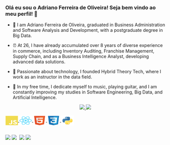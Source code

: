 ### Olá eu sou o Adriano Ferreira de Oliveira! Seja bem vindo ao meu perfil! 👋

- 🔭 I am Adriano Ferreira de Oliveira, graduated in Business Administration and Software Analysis and Development, with a postgraduate degree in Big Data.

- ⏰ At 26, I have already accumulated over 8 years of diverse experience in commerce, including Inventory Auditing, Franchise Management, Supply Chain, and as a Business Intelligence Analyst, developing advanced data solutions.

 - 🤖 Passionate about technology, I founded Hybrid Theory Tech, where I work as an instructor in the data field.

 - 💟 In my free time, I dedicate myself to music, playing guitar, and I am constantly improving my studies in Software Engineering, Big Data, and Artificial Intelligence.
  

<div align="center">
  <a href="https://github.com/AdrianoFerreiraOliveira">
  <img height="180em" src="https://github-readme-stats.vercel.app/api?username=AdrianoFerreiraOliveira&show_icons=true&theme=midnight-purple&include_all_commits=true&count_private=true"/>
  <img height="180em" src="https://github-readme-stats.vercel.app/api/top-langs/?username=AdrianoFerreiraOliveira&layout=compact&langs_count=7&theme=midnight-purple"/>
</div>
<div style="display: inline_block"><br>
  <img align="center" alt="Adriano-Js" height="30" width="40" src="https://raw.githubusercontent.com/devicons/devicon/master/icons/javascript/javascript-plain.svg">
  <img align="center" alt="Adriano-React" height="30" width="40" src="https://raw.githubusercontent.com/devicons/devicon/master/icons/react/react-original.svg">
  <img align="center" alt="Adriano-HTML" height="30" width="40" src="https://raw.githubusercontent.com/devicons/devicon/master/icons/html5/html5-original.svg">
  <img align="center" alt="Adriano-CSS" height="30" width="40" src="https://raw.githubusercontent.com/devicons/devicon/master/icons/css3/css3-original.svg">
  <img align="center" alt="Adriano-Python" height="30" width="40" src="https://raw.githubusercontent.com/devicons/devicon/master/icons/python/python-original.svg">  

  
 
          
</div>

  
  ##
 
<div> 
  <a href="https://www.youtube.com/watch?v=k5OLHu6ZGC0&ab_channel=HybridTheoryTech" target="_blank"><img src="https://img.shields.io/badge/YouTube-FF0000?style=for-the-badge&logo=youtube&logoColor=white" target="_blank"></a>
  <a href="https://www.instagram.com/hybrid_theory_tech_/" target="_blank"><img src="https://img.shields.io/badge/-Instagram-%23E4405F?style=for-the-badge&logo=instagram&logoColor=white" target="_blank"></a>
 	<a href="https://hybridtheorytech.com/" target="_blank"><img src="https://img.shields.io/badge/website-000000?style=for-the-badge&logo=About.me&logoColor=white" alt=""></a>
  <a href = "mailto:adrianopark1@hotmail.com"><img src="https://img.shields.io/badge/-Gmail-%23333?style=for-the-badge&logo=gmail&logoColor=white" target="_blank"></a>
  <a href="https://www.linkedin.com/in/adriano-ferreira-oliveira" target="_blank"><img src="https://img.shields.io/badge/-LinkedIn-%230077B5?style=for-the-badge&logo=linkedin&logoColor=white" target="_blank"></a> 
  	<a href="https://api.whatsapp.com/send?phone=5562999893883" target="_blank"><img src="https://img.shields.io/badge/WhatsApp-25D366?style=for-the-badge&logo=whatsapp&logoColor=white" alt=""></a>
      	<a href="https://repositorio-adriano-ferreira-oliveira.netlify.app/" target="_blank"><img src="https://img.shields.io/badge/matrix-000000?style=for-the-badge&logo=Matrix&logoColor=white" alt=""></a>  
    
 

 
</div>



